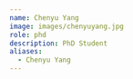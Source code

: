 ```yaml
---
name: Chenyu Yang
image: images/chenyuyang.jpg
role: phd
description: PhD Student
aliases:
  - Chenyu Yang
---
```


